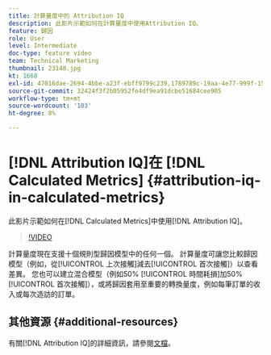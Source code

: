 ```yaml
---
title: 計算量度中的 Attribution IQ
description: 此影片示範如何在計算量度中使用Attribution IQ。
feature: 歸因
role: User
level: Intermediate
doc-type: feature video
team: Technical Marketing
thumbnail: 23140.jpg
kt: 1668
exl-id: 47016dae-2694-4bbe-a23f-ebff9799c239,1789789c-19aa-4e77-999f-15fa11b7f858,1789789c-19aa-4e77-999f-15fa11b7f858,47016dae-2694-4bbe-a23f-ebff9799c239
source-git-commit: 32424f3f2b05952fe4df9ea91dcbe51684cee905
workflow-type: tm+mt
source-wordcount: '103'
ht-degree: 8%

---
```


# [!DNL Attribution IQ]在 [!DNL Calculated Metrics] {#attribution-iq-in-calculated-metrics}

此影片示範如何在[!DNL Calculated Metrics]中使用[!DNL Attribution IQ]。

>[!VIDEO](https://video.tv.adobe.com/v/23140/?quality=12)

計算量度現在支援十個規則型歸因模型中的任何一個。 計算量度可讓您比較歸因模型（例如，從[!UICONTROL 上次接觸]減去[!UICONTROL 首次接觸]）以查看差異。 您也可以建立混合模型（例如50% [!UICONTROL 時間耗損]加50% [!UICONTROL 首次接觸]），或將歸因套用至重要的轉換量度，例如每筆訂單的收入或每次造訪的訂單。

## 其他資源 {#additional-resources}

有關[!DNL Attribution IQ]的詳細資訊，請參閱[文檔](https://experienceleague.adobe.com/docs/analytics/analyze/analysis-workspace/attribution/overview.html)。
